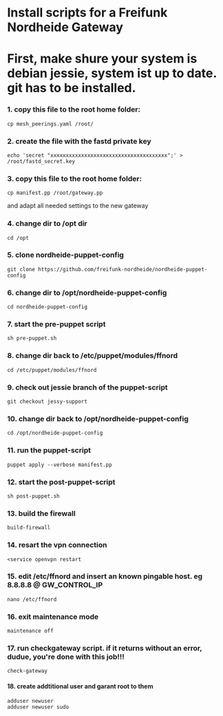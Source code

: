 # Install scripts for a Freifunk Nordheide Gateway
# First, make shure your system is debian jessie, system ist up to date. git has to be installed.

### 1. copy this file to the root home folder:
    cp mesh_peerings.yaml /root/

### 2. create the file with the fastd private key
    echo 'secret "xxxxxxxxxxxxxxxxxxxxxxxxxxxxxxxxxxxxxx";' > /root/fastd_secret.key

### 3. copy this file to the root home folder:
    cp manifest.pp /root/gateway.pp
and adapt all needed settings to the new gateway

### 4. change dir to /opt dir
    cd /opt
    
### 5. clone nordheide-puppet-config
    git clone https://github.com/freifunk-nordheide/nordheide-puppet-config

### 6. change dir to /opt/nordheide-puppet-config
    cd nordheide-puppet-config

### 7. start the pre-puppet script
    sh pre-puppet.sh
    
### 8. change dir back to /etc/puppet/modules/ffnord
    cd /etc/puppet/modules/ffnord
    
### 9. check out jessie branch of the puppet-script
    git checkout jessy-support
    
### 10. change dir back to /opt/nordheide-puppet-config
    cd /opt/nordheide-puppet-config
    
### 11. run the puppet-script
    puppet apply --verbose manifest.pp
    
### 12. start the post-puppet-script
    sh post-puppet.sh
    
### 13. build the firewall
    build-firewall
    
### 14. resart the vpn connection
    <service openvpn restart
    
### 15. edit /etc/ffnord and insert an known pingable host. eg 8.8.8.8 @ GW_CONTROL_IP
    nano /etc/ffnord
    
### 16. exit maintenance mode
    maintenance off
    
### 17. run checkgateway script. if it returns without an error, dudue, you're done with this job!!!
    check-gateway

#### 18. create addtitional user and garant root to them

    adduser newuser
    adduser newuser sudo
